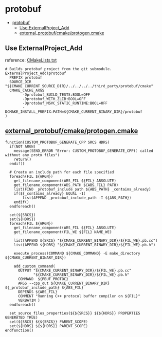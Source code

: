 # protobuf

- [protobuf](#protobuf)
  - [Use ExternalProject_Add](#use-externalproject_add)
  - [external_protobuf/cmake/protogen.cmake](#external_protobufcmakeprotogencmake)

## Use ExternalProject_Add

reference: [CMakeLists.txt](https://chromium.googlesource.com/external/github.com/grpc/grpc/+/HEAD/examples/cpp/helloworld/cmake_externalproject/CMakeLists.txt)

    # Builds protobuf project from the git submodule.
    ExternalProject_Add(protobuf
      PREFIX protobuf
      SOURCE_DIR "${CMAKE_CURRENT_SOURCE_DIR}/../../../../third_party/protobuf/cmake"
      CMAKE_CACHE_ARGS
            -Dprotobuf_BUILD_TESTS:BOOL=OFF
            -Dprotobuf_WITH_ZLIB:BOOL=OFF
            -Dprotobuf_MSVC_STATIC_RUNTIME:BOOL=OFF
            -DCMAKE_INSTALL_PREFIX:PATH=${CMAKE_CURRENT_BINARY_DIR}/protobuf
    )

## [external_protobuf/cmake/protogen.cmake](https://github.com/impala454/external_protobuf/blob/master/cmake/protogen.cmake)

    function(CUSTOM_PROTOBUF_GENERATE_CPP SRCS HDRS)
      if(NOT ARGN)
        message(SEND_ERROR "Error: CUSTOM_PROTOBUF_GENERATE_CPP() called without any proto files")
        return()
      endif()
    
      # Create an include path for each file specified
      foreach(FIL ${ARGN})
        get_filename_component(ABS_FIL ${FIL} ABSOLUTE)
        get_filename_component(ABS_PATH ${ABS_FIL} PATH)
        list(FIND _protobuf_include_path ${ABS_PATH} _contains_already)
        if(${_contains_already} EQUAL -1)
            list(APPEND _protobuf_include_path -I ${ABS_PATH})
        endif()
      endforeach()
    
      set(${SRCS})
      set(${HDRS})
      foreach(FIL ${ARGN})
        get_filename_component(ABS_FIL ${FIL} ABSOLUTE)
        get_filename_component(FIL_WE ${FIL} NAME_WE)
    
        list(APPEND ${SRCS} "${CMAKE_CURRENT_BINARY_DIR}/${FIL_WE}.pb.cc")
        list(APPEND ${HDRS} "${CMAKE_CURRENT_BINARY_DIR}/${FIL_WE}.pb.h")
    
        execute_process(COMMAND ${CMAKE_COMMAND} -E make_directory ${CMAKE_CURRENT_BINARY_DIR})
    
        add_custom_command(
          OUTPUT "${CMAKE_CURRENT_BINARY_DIR}/${FIL_WE}.pb.cc"
                 "${CMAKE_CURRENT_BINARY_DIR}/${FIL_WE}.pb.h"
          COMMAND  ${PBUF_PROTOC}
          ARGS --cpp_out ${CMAKE_CURRENT_BINARY_DIR} ${_protobuf_include_path} ${ABS_FIL}
          DEPENDS ${ABS_FIL}
          COMMENT "Running C++ protocol buffer compiler on ${FIL}"
          VERBATIM )
      endforeach()
    
      set_source_files_properties(${${SRCS}} ${${HDRS}} PROPERTIES GENERATED TRUE)
      set(${SRCS} ${${SRCS}} PARENT_SCOPE)
      set(${HDRS} ${${HDRS}} PARENT_SCOPE)
    endfunction()
